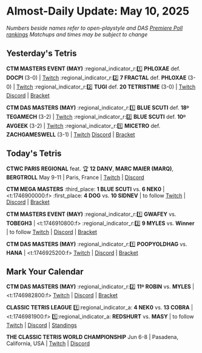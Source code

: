 # Almost-Daily Update: May 10, 2025
*Numbers beside names refer to open-playstyle and DAS [Premiere Poll rankings](https://premierepoll.wordpress.com/)*
*Matchups and times may be subject to change*

## Yesterday's Tetris
**CTM MASTERS EVENT (MAY)**
:regional_indicator_r::one:  **PHLOXAE** def. **DOCPI** (3-0)  |  [Twitch](https://www.twitch.tv/videos/2454517585?t=00h23m32s)
:regional_indicator_r::two:  **7 FRACTAL** def. **PHLOXAE** (3-0)  |  [Twitch](https://www.twitch.tv/videos/2454517585?t=01h01m07s)
:regional_indicator_r::two:  **TUGI** def. **20 TETRISTIME** (3-0)  |  [Twitch](https://www.twitch.tv/videos/2454617379?t=00h10m59s)
[Discord](https://go.ctm.gg/discord)  |  [Bracket](https://go.ctm.gg/event/ctm-may-2025/masters-event/)

**CTM DAS MASTERS (MAY)**
:regional_indicator_r::one:  **BLUE SCUTI** def. **18ᴰ TEGAMECH** (3-2)  |  [Twitch](https://www.twitch.tv/videos/2454617379?t=01h11m42s)
:regional_indicator_r::two:  **BLUE SCUTI** def. **10ᴰ AVGEEK** (3-2)  |  [Twitch](https://www.twitch.tv/videos/2454617379?t=02h04m38s)
:regional_indicator_r::one:  **MICETRO** def. **ZACHGAMESWELL** (3-1)  |  [Twitch](https://www.twitch.tv/videos/2454864453?t=00h22m01s)
[Discord](https://go.ctm.gg/discord)  |  [Bracket](https://go.ctm.gg/event/ctm-das-masters-may-2025/das-masters/)

## Today's Tetris
**CTWC PARIS REGIONAL**
feat. :trophy: **12 DANV**, **MARC MAIER (MARQ)**, **BERGTROLL**
May 9-11  |  Paris, France  |  [Twitch](https://www.twitch.tv/classictetris)  |  [Discord](https://tinyurl.com/ctwcdiscord)

**CTM MEGA MASTERS**
:third_place:  **1 BLUE SCUTI** vs. **6 NEK0**  |  <t:1746900000:f>
:first_place:  **4 DOG** vs. **10 SIDNEV**  |  to follow
[Twitch](https://twitch.tv/monthlytetris)  |  [Discord](https://go.ctm.gg/discord)  |  [Bracket](https://go.ctm.gg/event/ctm-april-2025/masters-event/)

**CTM MASTERS EVENT (MAY)**
:regional_indicator_r::one:  **GWAFEY** vs. **TOBEGH3**  |  <t:1746910800:f>
:regional_indicator_r::two:  **9 MYLES** vs. **Winner**  |  to follow
[Twitch](https://twitch.tv/monthlytetris)  |  [Discord](https://go.ctm.gg/discord)  |  [Bracket](https://go.ctm.gg/event/ctm-may-2025/masters-event/)

**CTM DAS MASTERS (MAY)**
:regional_indicator_r::one:  **POOPYOLDHAG** vs. **HANA**  |  <t:1746925200:f>
[Twitch](https://twitch.tv/monthlytetris)  |  [Discord](https://go.ctm.gg/discord)  |  [Bracket](https://go.ctm.gg/event/ctm-das-masters-may-2025/das-masters/)

## Mark Your Calendar
**CTM DAS MASTERS (MAY)**
:regional_indicator_r::two:  **11ᴰ ROBIN** vs. **MYLES**  |  <t:1746982800:f>
[Twitch](https://twitch.tv/monthlytetris)  |  [Discord](https://go.ctm.gg/discord)  |  [Bracket](https://go.ctm.gg/event/ctm-das-masters-may-2025/das-masters/)

**CLASSIC TETRIS LEAGUE**
:one::regional_indicator_a:  **4 NEK0** vs. **13 COBRA**  |  <t:1746981900:f>
:one::regional_indicator_a:  **REDSHURT** vs. **MASY**  |  to follow
[Twitch](https://twitch.tv/classictetrisleague)  |  [Discord](https://tinyurl.com/classictetrisleague)  |  [Standings](https://ctlscoreboard.herokuapp.com)

**THE CLASSIC TETRIS WORLD CHAMPIONSHIP**
Jun 6-8  |  Pasadena, California, USA  |  [Twitch](https://www.twitch.tv/classictetris)  |  [Discord](https://tinyurl.com/ctwcdiscord)